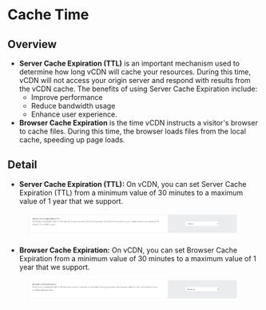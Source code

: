 # Cache Time

## **Overview** <a href="#tong-quan" id="tong-quan"></a>

* **Server Cache Expiration (TTL)** is an important mechanism used to determine how long vCDN will cache your resources. During this time, vCDN will not access your origin server and respond with results from the vCDN cache. The benefits of using Server Cache Expiration include:
  * Improve performance
  * Reduce bandwidth usage
  * Enhance user experience.
* **Browser Cache Expiration** is the time vCDN instructs a visitor's browser to cache files. During this time, the browser loads files from the local cache, speeding up page loads.

## Detail <a href="#chi-tiet" id="chi-tiet"></a>

* **Server Cache Expiration (TTL):** On vCDN, you can set Server Cache Expiration (TTL) from a minimum value of 30 minutes to a maximum value of 1 year that we support.

<figure><img src="../../.gitbook/assets/image (39).png" alt=""><figcaption></figcaption></figure>

* **Browser Cache Expiration:** On vCDN, you can set Browser Cache Expiration from a minimum value of 30 minutes to a maximum value of 1 year that we support.

<figure><img src="../../.gitbook/assets/image (1) (1) (1) (1) (1).png" alt=""><figcaption></figcaption></figure>
